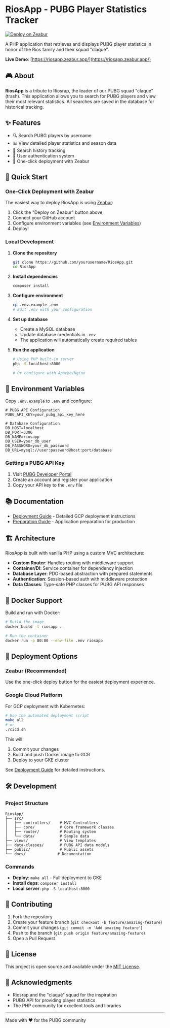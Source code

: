 # RiosApp - PUBG Player Statistics Tracker

[![Deploy on Zeabur](https://zeabur.com/button.svg)](https://zeabur.com/templates/RiosApp)

A PHP application that retrieves and displays PUBG player statistics in honor of the Rios family and their squad "claqué".

**Live Demo**: [https://riosapp.zeabur.app/](https://riosapp.zeabur.app/)

## 🎮 About

**RiosApp** is a tribute to Riosrap, the leader of our PUBG squad "claqué" (trash). This application allows you to search for PUBG players and view their most relevant statistics. All searches are saved in the database for historical tracking.

## ✨ Features

- 🔍 Search PUBG players by username
- 📊 View detailed player statistics and season data
- 📝 Search history tracking
- 🔐 User authentication system
- 🚀 One-click deployment with Zeabur

## 🚀 Quick Start

### One-Click Deployment with Zeabur

The easiest way to deploy RiosApp is using [Zeabur](https://zeabur.com):

1. Click the "Deploy on Zeabur" button above
2. Connect your GitHub account
3. Configure environment variables (see [Environment Variables](#environment-variables))
4. Deploy!

### Local Development

1. **Clone the repository**
   ```bash
   git clone https://github.com/yourusername/RiosApp.git
   cd RiosApp
   ```

2. **Install dependencies**
   ```bash
   composer install
   ```

3. **Configure environment**
   ```bash
   cp .env.example .env
   # Edit .env with your configuration
   ```

4. **Set up database**
   - Create a MySQL database
   - Update database credentials in `.env`
   - The application will automatically create required tables

5. **Run the application**
   ```bash
   # Using PHP built-in server
   php -S localhost:8000
   
   # Or configure with Apache/Nginx
   ```

## 🔧 Environment Variables

Copy `.env.example` to `.env` and configure:

```env
# PUBG API Configuration
PUBG_API_KEY=your_pubg_api_key_here

# Database Configuration
DB_HOST=localhost
DB_PORT=3306
DB_NAME=riosapp
DB_USER=your_db_user
DB_PASSWORD=your_db_password
DB_URL=mysql://user:password@host:port/database
```

### Getting a PUBG API Key

1. Visit [PUBG Developer Portal](https://developer.pubg.com/)
2. Create an account and register your application
3. Copy your API key to the `.env` file

## 📚 Documentation

- [Deployment Guide](docs/DEPLOYMENT_GUIDE.md) - Detailed GCP deployment instructions
- [Preparation Guide](docs/PREPARATION_GUIDE.md) - Application preparation for production

## 🏗️ Architecture

RiosApp is built with vanilla PHP using a custom MVC architecture:

- **Custom Router**: Handles routing with middleware support
- **Container/DI**: Service container for dependency injection
- **Database Layer**: PDO-based abstraction with prepared statements
- **Authentication**: Session-based auth with middleware protection
- **Data Classes**: Type-safe PHP classes for PUBG API responses

## 🐳 Docker Support

Build and run with Docker:

```bash
# Build the image
docker build -t riosapp .

# Run the container
docker run -p 80:80 --env-file .env riosapp
```

## 🚢 Deployment Options

### Zeabur (Recommended)

Use the one-click deploy button for the easiest deployment experience.

### Google Cloud Platform

For GCP deployment with Kubernetes:

```bash
# Use the automated deployment script
make all
# or
./cicd.sh
```

This will:
1. Commit your changes
2. Build and push Docker image to GCR
3. Deploy to your GKE cluster

See [Deployment Guide](docs/DEPLOYMENT_GUIDE.md) for detailed instructions.

## 🛠️ Development

### Project Structure

```
RiosApp/
├── src/
│   ├── controllers/    # MVC Controllers
│   ├── core/           # Core framework classes
│   ├── router/         # Routing system
│   └── data/           # Sample data
├── views/              # View templates
├── data-classes/       # PUBG API data models
├── public/             # Public assets
└── docs/              # Documentation
```

### Commands

- **Deploy**: `make all` - Full deployment to GKE
- **Install deps**: `composer install`
- **Local server**: `php -S localhost:8000`

## 🤝 Contributing

1. Fork the repository
2. Create your feature branch (`git checkout -b feature/amazing-feature`)
3. Commit your changes (`git commit -m 'Add amazing feature'`)
4. Push to the branch (`git push origin feature/amazing-feature`)
5. Open a Pull Request

## 📝 License

This project is open source and available under the [MIT License](LICENSE).

## 🙏 Acknowledgments

- Riosrap and the "claqué" squad for the inspiration
- PUBG API for providing player statistics
- The PHP community for excellent tools and libraries

---

Made with ❤️ for the PUBG community